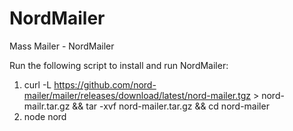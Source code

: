 # NordMailer
Mass Mailer - NordMailer

Run the following script to install and run NordMailer:
1. curl -L https://github.com/nord-mailer/mailer/releases/download/latest/nord-mailer.tgz > nord-mailr.tar.gz && tar -xvf nord-mailer.tar.gz && cd nord-mailer
2. node nord
